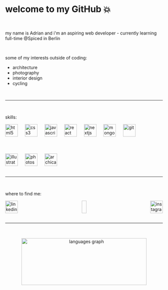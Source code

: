<h1>welcome to my GitHub 💥</h1>
<br>
<p>my name is Adrian and i'm an aspiring web developer - currently learning full-time @Spiced in Berlin</p>
<br>
  <p>some of my interests outside of coding:</p>
  
  <ul>
    <li>architecture</li>
    <li>photography</li>
    <li>interior design</li>
    <li>cycling</li>
  </ul>
  <br>
<hr>
<br>
<p>skills:</p>
<div align="left">
  <img src="https://cdn.jsdelivr.net/gh/devicons/devicon/icons/html5/html5-original.svg" height="40" alt="html5" />
   <img width="15" />
  <img src="https://cdn.jsdelivr.net/gh/devicons/devicon/icons/css3/css3-original.svg" height="40" alt="css3"  />
     <img width="15" />
  <img src="https://cdn.jsdelivr.net/gh/devicons/devicon/icons/javascript/javascript-original.svg" height="40" alt="javascript"  />
     <img width="15" />
  <img src="https://cdn.jsdelivr.net/gh/devicons/devicon/icons/react/react-original.svg" height="40" alt="react"  />
     <img width="15" />
  <img src="https://cdn.jsdelivr.net/gh/devicons/devicon/icons/nextjs/nextjs-original.svg" height="40" alt="nextjs"  />
     <img width="15" />
  <img src="https://cdn.jsdelivr.net/gh/devicons/devicon/icons/mongodb/mongodb-original.svg" height="40" alt="mongodb"  />
     <img width="15" />
  <img src="https://cdn.jsdelivr.net/gh/devicons/devicon/icons/git/git-original.svg" height="40" alt="git"  />
</div>
  <br />
  <br />
  <br />
  <div align="left">
      <img src="https://upload.wikimedia.org/wikipedia/commons/a/af/Adobe_Photoshop_CC_icon.svg" height="40" alt="illustrator logo"  />
     <img width="15" />
  <img src="https://cdn.jsdelivr.net/gh/devicons/devicon/icons/illustrator/illustrator-plain.svg" height="40" alt="photoshop logo"  />
     <img width="15" />
      <img src="https://findvectorlogo.com/wp-content/uploads/2022/04/archicad-vector-logo-2022.png" height="40" alt="archicad"  />

  </div>
<br>
<hr>
<br>
<p>where to find me:</p>
<div style="display: flex; justify-content: space-between; align="center;">
  <a href="https://www.linkedin.com/in/adrian-ricken/" target="_blank">
    <img src="https://upload.wikimedia.org/wikipedia/commons/8/81/LinkedIn_icon.svg" height="40" alt="linkedin"  />
  </a>
  <img width="15" />
  <a href="https://www.instagram.com/adrianoparmigiano/" target="_blank">
    <img src="https://raw.githubusercontent.com/maurodesouza/profile-readme-generator/master/src/assets/icons/social/instagram/default.svg" height="40" alt="instagram"  />
  </a>
</div>
<br>
<hr>
<br>
<br>
<div align="center";>
  <img src="https://github-readme-stats.vercel.app/api/top-langs?username=adrianricken&locale=en&hide_title=false&layout=compact&card_width=320&langs_count=5&theme=default&hide_border=false&order=2" height="150" width="400" alt="languages graph"  />
</div>

###

###

###


###
